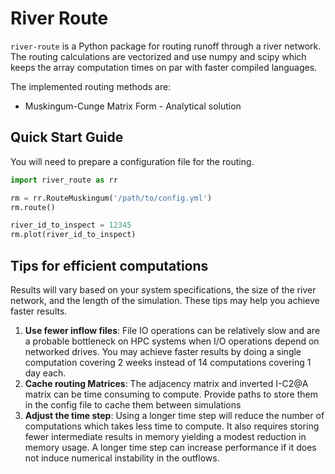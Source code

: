 # River Route

`river-route` is a Python package for routing runoff through a river network.
The routing calculations are vectorized and use numpy and scipy which keeps the array computation times on par with faster compiled languages. 

The implemented routing methods are:
- Muskingum-Cunge Matrix Form - Analytical solution

## Quick Start Guide
You will need to prepare a configuration file for the routing.

```python
import river_route as rr

rm = rr.RouteMuskingum('/path/to/config.yml')
rm.route()

river_id_to_inspect = 12345
rm.plot(river_id_to_inspect)
```

## Tips for efficient computations
Results will vary based on your system specifications, the size of the river network, and the length of the simulation. 
These tips may help you achieve faster results.

1. **Use fewer inflow files**: File IO operations can be relatively slow and are a probable bottleneck on HPC systems 
when I/O operations depend on networked drives. You may achieve faster results by doing a single computation 
covering 2 weeks instead of 14 computations covering 1 day each.
2. **Cache routing Matrices**: The adjacency matrix and inverted I-C2@A matrix can be time consuming to compute. Provide
paths to store them in the config file to cache them between simulations
3. **Adjust the time step**: Using a longer time step will reduce the number of computations which takes less time to 
compute. It also requires storing fewer intermediate results in memory yielding a modest reduction in memory usage. A 
longer time step can increase performance if it does not induce numerical instability in the outflows.

